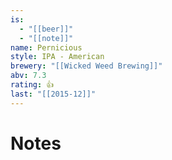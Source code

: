 ```yaml
---
is:
  - "[[beer]]"
  - "[[note]]"
name: Pernicious
style: IPA - American
brewery: "[[Wicked Weed Brewing]]"
abv: 7.3
rating: 👍
last: "[[2015-12]]"
---
```

# Notes

